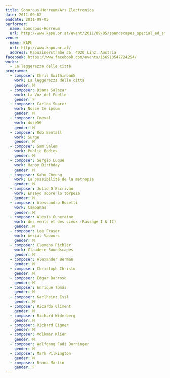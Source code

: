 ```yaml
---
title: Sonorous-Horreum/Ars Electronica
date: 2011-09-02
enddate: 2011-09-05
performer:
  name: Sonorous-Horreum
  url: http://www.kapu.or.at/event/2011/09/05/soundscapes_special_ed_sonorous_horreum_0
venue:
  name: KAPU
  url: http://www.kapu.or.at/
  address: Kapuzinerstraße 36, 4020 Linz, Austria
facebook: https://www.facebook.com/events/156913547724254/
works:
  - La leggerezza delle città
programme:
  - composer: Chris Swithinbank
    work: La leggerezza delle città
    gender: M
  - composer: Diana Salazar
    work: La Voz del Fuelle
    gender: F
  - composer: Carlos Suarez
    work: Nosce te ipsum
    gender: M
  - composer: Coeval
    work: doze56
    gender: M
  - composer: Rob Bentall
    work: Surge
    gender: M
  - composer: Sam Salem
    work: Public Bodies
    gender: M
  - composer: Sergio Luque
    work: Happy Birthday
    gender: M
  - composer: Kaho Cheung
    work: La possibilité de la metropia
    gender: M
  - composer: Julio D´Escrivan
    work: Ensayo sobre la torpeza
    gender: M
  - composer: Alessandro Bosetti
    work: Campanas
    gender: M
  - composer: Alexis Guneratne
    work: des vents et des cieux (Passage I & II)
    gender: M
  - composer: Lee Fraser
    work: Aerial Vapours
    gender: M
  - composer: Clemens Pichler
    work: Claudere Soundscapes
    gender: M
  - composer: Alexander Berman
    gender: M
  - composer: Christoph Christo
    gender: M
  - composer: Edgar Barroso
    gender: M
  - composer: Enrique Tomás
    gender: M
  - composer: Karlheinz Essl
    gender: M
  - composer: Ricardo Climent
    gender: M
  - composer: Richard Widerberg
    gender: M
  - composer: Richard Eigner
    gender: M
  - composer: Volkmar Klien
    gender: M
  - composer: Wolfgang Fadi Dorninger
    gender: M
  - composer: Mark Pilkington
    gender: M
  - composer: Brona Martin
    gender: F
---
```

